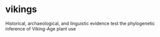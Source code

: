 # vikings
Historical, archaeological, and linguistic evidence test the phylogenetic inference of Viking-Age plant use
